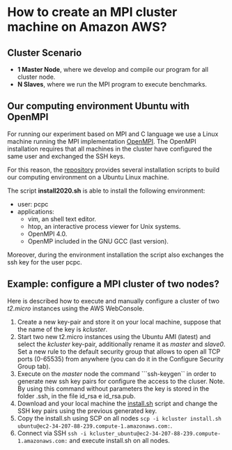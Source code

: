 # How to create  an MPI cluster machine on Amazon AWS?

## Cluster Scenario 

- **1 Master Node**, where we develop and compile our program for all cluster node.
- **N Slaves**, where we run the MPI program to execute benchmarks. 

## Our computing environment Ubuntu with OpenMPI 

For running our experiment based on MPI and C language we use a Linux machine running the MPI implementation [OpenMPI](https://www.open-mpi.org/). The OpenMPI installation requires that all machines in the cluster have configured the same user and exchanged the SSH keys.

For this reason, the [repository](https://github.com/spagnuolocarmine) provides several installation scripts to build our computing environment on a Ubuntu Linux machine.

The script **install2020.sh** is able to install the following environment:
- user: pcpc
- applications: 
    - vim, an shell text editor.
    - htop, an interactive process viewer for Unix systems.
    - OpenMPI 4.0.
    - OpenMP included in the GNU GCC (last version).

Moreover, during the environment installation the script also exchanges the ssh key for the user pcpc.


## Example: configure a MPI cluster of two nodes?

Here is described how to execute and manually configure a cluster of two _t2.micro_ instances using the AWS WebConsole.

1. Create a new key-pair and store it on your local machine, suppose that the name of the key is _kcluster_.
2. Start two new t2.micro instances using the Ubuntu AMI (latest) and select the _kcluster_ key-pair, additionally rename it as _master_ and _slave0_. Set a new rule to the default security group that allows to open all TCP ports (0-65535) from anywhere (you can do it in the Configure Security Group tab).
3. Execute on the _master_ node the command ```ssh-keygen`` in order to generate new ssh key pairs for configure the access to the cluser. Note. By using this command without parameters the key is stored in the folder .ssh, in the file id_rsa e id_rsa.pub.
4.  Download and your local machine the [install.sh](https://github.com/spagnuolocarmine/ubuntu-openmpi-openmp/blob/master/install.sh) script and change the SSH key pairs using the previous generated key.
5. Copy the install.sh using SCP on all nodes ```scp -i kcluster install.sh ubuntu@ec2-34-207-88-239.compute-1.amazonaws.com:```.
6. Connect via SSH ```ssh -i kcluster_ubuntu@ec2-34-207-88-239.compute-1.amazonaws.com:``` and execute install.sh on all nodes.


